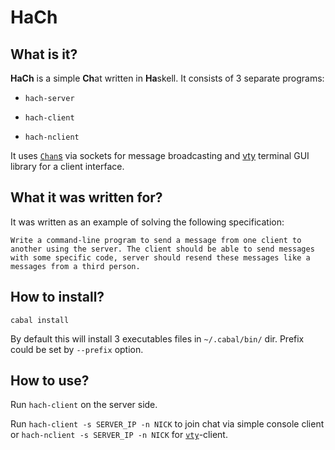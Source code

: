 # HaCh #

## What is it? ##
**HaCh** is a simple **Ch**at written in **Ha**skell. It consists of 3 separate programs: 

*    `hach-server`  

*    `hach-client`  

*    `hach-nclient`  

It uses [`Chan`s]() via sockets for message broadcasting and [vty](http://hackage.haskell.org/package/vty) terminal GUI library for a client interface. 
  
## What it was written for? ##
It was written as an example of solving the following specification:

    Write a command-line program to send a message from one client to another using the server. The client should be able to send messages with some specific code, server should resend these messages like a messages from a third person.

## How to install? ##

`cabal install`

By default this will install 3 executables files in `~/.cabal/bin/` dir. Prefix could be set by `--prefix` option.

## How to use? ##

Run `hach-client` on the server side.

Run `hach-client -s SERVER_IP -n NICK` to join chat via simple console client or `hach-nclient -s SERVER_IP -n NICK` for [`vty`](http://hackage.haskell.org/package/vty)-client.
